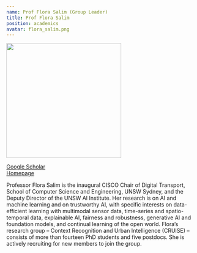 ```yaml
---
name: Prof Flora Salim (Group Leader)
title: Prof Flora Salim
position: academics
avatar: flora_salim.png
---
```


<img width="300" src="{{site.baseurl}}/images/people/{{page.avatar}}" data-action="zoom">

<i class="fa fa-bar-chart"></i> [Google Scholar](https://scholar.google.com.au/citations?user=Yz35RSYAAAAJ&hl=en)
<br>
<i class="fa fa-home"></i> [Homepage](https://fsalim.github.io/)

Professor Flora Salim is the inaugural CISCO Chair of Digital Transport, School of Computer Science and Engineering, UNSW Sydney, and the Deputy Director of the UNSW AI Institute. Her research is on AI and machine learning and on trustworthy AI, with specific interests on data-efficient learning with multimodal sensor data, time-series and spatio-temporal data, explainable AI, fairness and robustness, generative AI and foundation models, and continual learning of the open world. Flora’s research group – Context Recognition and Urban Intelligence (CRUISE) – consists of more than fourteen PhD students and five postdocs. She is actively recruiting for new members to join the group.
